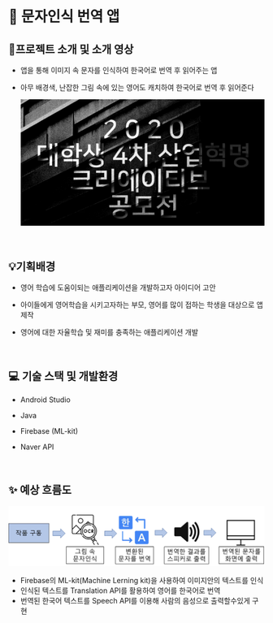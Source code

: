# 📱 문자인식 번역 앱

## 📌프로젝트 소개 및 소개 영상

- 앱을 통해 이미지 속 문자를 인식하여 한국어로 번역 후 읽어주는 앱

- 아무 배경색, 난잡한 그림 속에 있는 영어도 캐치하여 한국어로 번역 후 읽어준다

  [![소개영상](./assets/demovideo.png)](https://youtu.be/O8fQ7B9HWlg)

<br/>

## 💡기획배경

- 영어 학습에 도움이되는 애플리케이션을 개발하고자 아이디어 고안

- 아이들에게 영어학습을 시키고자하는 부모, 영어를 많이 접하는 학생을 대상으로 앱제작

- 영어에 대한 자율학습 및 재미를 충족하는 애플리케이션 개발

<br/>

## 💻 기술 스택 및 개발환경

- Android Studio
- Java
- Firebase (ML-kit)

- Naver API

<br>

## ✨ 예상 흐름도

![image-20230723112821284](./assets/image-20230723112821284.png)

- Firebase의 ML-kit(Machine Lerning kit)을 사용하여 이미지안의 텍스트를 인식
- 인식된 텍스트를 Translation API를 활용하여 영어를 한국어로 번역
- 번역된 한국어 텍스트를 Speech API를 이용해 사람의 음성으로 출력할수있게 구현

<br>
